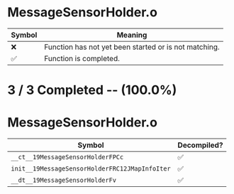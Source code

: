 # MessageSensorHolder.o
| Symbol | Meaning 
| ------------- | ------------- 
| :x: | Function has not yet been started or is not matching. 
| :white_check_mark: | Function is completed. 


# 3 / 3 Completed -- (100.0%)
# MessageSensorHolder.o
| Symbol | Decompiled? |
| ------------- | ------------- |
| `__ct__19MessageSensorHolderFPCc` | :white_check_mark: |
| `init__19MessageSensorHolderFRC12JMapInfoIter` | :white_check_mark: |
| `__dt__19MessageSensorHolderFv` | :white_check_mark: |

